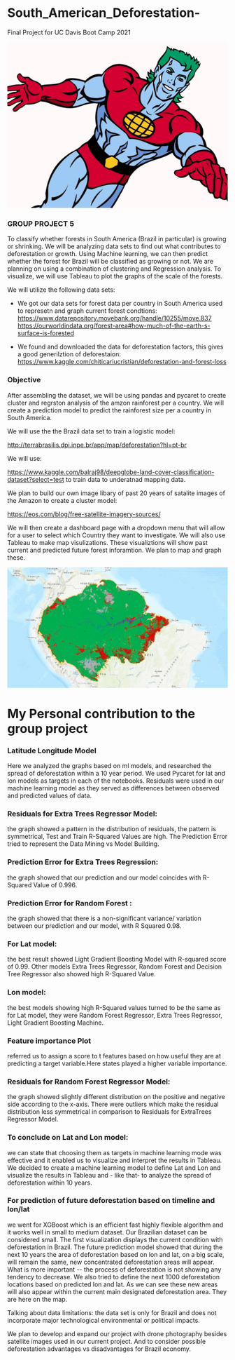 # South_American_Deforestation-
Final Project for UC Davis Boot Camp 2021

![NPLCC](images/I_have_the_power.png)



### GROUP PROJECT 5

To classify whether forests in South America (Brazil in particular) is growing or shrinking. 
We will be analyzing data sets to find out what contributes to deforestation or growth.
Using Machine learning, we can then predict whether the forest for Brazil will be classified as growing or not.  We are planning on using a combination of clustering and Regression analysis. 
To visualize, we will use Tableau to plot the graphs of the scale of the forests.

We will utilize the following data sets:


* We got our data sets for forest data per country in South America used to represetn and graph current forest condtions:
https://www.datarepository.movebank.org/handle/10255/move.837
https://ourworldindata.org/forest-area#how-much-of-the-earth-s-surface-is-forested

* We found and downloaded the data for deforestation factors, this gives a good generilztion of deforestaion:
https://www.kaggle.com/chiticariucristian/deforestation-and-forest-loss


### Objective

After assembling the dataset, we will be using pandas and pycaret to create cluster and regrston analysis of the amzon rainforest per a country. We will create a prediction model to predict the rainforest size per a country in South America.

We will use the the Brazil data set to train a logistic model: 

http://terrabrasilis.dpi.inpe.br/app/map/deforestation?hl=pt-br


We will use:

https://www.kaggle.com/balraj98/deepglobe-land-cover-classification-dataset?select=test to train data to underatnad mapping data. 


We plan to build our own image libary of past 20 years of satalite images of the Amazon to create a cluster model:

https://eos.com/blog/free-satellite-imagery-sources/ 

We will then create a dashboard page with a dropdown menu that will allow for a user to select which Country they want to investigate. We will also use Tableau to make map visulizations. 
These visualiztions will show past current and predicted future forest inforamtion. We plan to map and graph these. 

![NPLCC](images/Rain_forest.png)



# My Personal contribution to the group project

### Latitude Longitude Model

Here we analyzed the graphs based on ml models, and  researched the spread of deforestation within a 10 year period. We used Pycaret for lat and lon models as targets in each of the notebooks. 
Residuals were used in our machine learning model as they served as differences between observed and predicted values of data. 



### Residuals for Extra Trees Regressor Model: 

the graph showed a pattern in the distribution of residuals, the pattern is symmetrical, Test and Train  R-Squared Values are high.
The Prediction Error tried to represent the Data Mining vs Model Building.


### Prediction Error for Extra Trees Regression: 
the graph showed that our prediction and our model coincides with R-Squared Value of 0.996.


### Prediction Error for Random Forest : 
the graph showed that there is a non-significant variance/ variation between our prediction and our model, with R Squared 0.98.


### For Lat model: 
the best result showed Light Gradient Boosting Model with R-squared score      of 0.99. Other models Extra Trees Regressor, Random Forest and Decision Tree Regressor also showed high R-Squared Value.


### Lon model:  
the best models showing high R-Squared values turned to be the same as for Lat model, they were  Random Forest Regressor, Extra Trees Regressor, Light Gradient Boosting Machine.


### Feature importance Plot
referred us  to assign a score to t features based on how useful they are at predicting a target variable.Here states played a higher variable importance.


### Residuals for Random Forest Regressor Model: 
the graph showed slightly different distribution on the positive and negative side according to the x-axis. There were outliers which make the residual distribution less symmetrical in comparison to Residuals for ExtraTrees Regressor Model.


### To conclude on Lat and Lon model: 
we can state that choosing them as targets in machine learning mode was effective and it enabled us to visualize and interpret the results in Tableau.
We decided to create a machine learning model to  define Lat and Lon and visualize the results in Tableau and - like that- to  analyze the spread of deforestation within  10 years. 



### For prediction of future deforestation based on timeline and lon/lat
we went for XGBoost which is an efficient fast highly flexible algorithm and   it works well in small to medium dataset. Our Brazilian dataset can be considered small. The first visualization displays the current condition with deforestation in Brazil. The future prediction model showed that during the next 10 years the area of deforestation based on lon and lat,  on a big scale, will remain the same, new concentrated deforestation areas will appear. What is more important -- the process of deforestation is not showing any tendency to decrease. We also tried to define  the next 1000 deforestation  locations based on predicted lon and lat. As we can see these new areas will also appear within the current main designated deforestation area. They are here on the map.


Talking about data limitations:  the data set is only for Brazil and does not incorporate major technological environmental or political impacts. 

We plan to develop and expand our project with  drone photography besides satellite images used in our current project. And to consider possible deforestation advantages vs disadvantages for Brazil economy.

